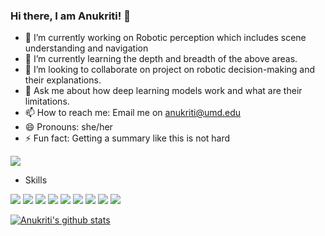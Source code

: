 ### Hi there, I am Anukriti! 👋

<!--
**AnukritiSinghh/AnukritiSinghh** is a ✨ _special_ ✨ repository because its `README.md` (this file) appears on your GitHub profile.

Here are some ideas to get you started: -->

- 🔭 I’m currently working on Robotic perception which includes scene understanding and navigation
- 🌱 I’m currently learning the depth and breadth of the above areas.
- 👯 I’m looking to collaborate on project on robotic decision-making and their explanations. 
- 💬 Ask me about how deep learning models work and what are their limitations.
- 📫 How to reach me: Email me on anukriti@umd.edu 
- 😄 Pronouns: she/her
- ⚡ Fun fact: Getting a summary like this is not hard

<a href="https://www.linkedin.com/in/naitri-rajyaguru/"><img src="https://img.shields.io/badge/LinkedIn-0077B5?style=for-the-badge&logo=linkedin&logoColor=white"></a>

- Skills

<img src="https://img.shields.io/badge/Python-3776AB?style=for-the-badge&logo=python&logoColor=white"> <img src="https://img.shields.io/badge/C-00599C?style=for-the-badge&logo=c&logoColor=white"> <img src="https://img.shields.io/badge/C%2B%2B-00599C?style=for-the-badge&logo=c%2B%2B&logoColor=white"> <img src="https://img.shields.io/badge/TensorFlow-FF6F00?style=for-the-badge&logo=TensorFlow&logoColor=white"> <img src="https://img.shields.io/badge/PyTorch-EE4C2C?style=for-the-badge&logo=PyTorch&logoColor=white"> <img src="https://img.shields.io/badge/Numpy-777BB4?style=for-the-badge&logo=numpy&logoColor=white"> <img src="https://img.shields.io/badge/scikit_learn-F7931E?style=for-the-badge&logo=scikit-learn&logoColor=white"> <img src="https://img.shields.io/badge/OpenCV-27338e?style=for-the-badge&logo=OpenCV&logoColor=white"> <img src="https://img.shields.io/badge/ROS-22314E?style=for-the-badge&logo=ROS&logoColor=white">

[![Anukriti's github stats](https://github-readme-stats.vercel.app/api?username=AnukritiSinghh&show_icons=true&theme=radical)](https://github.com/anuraghazra/github-readme-stats) 
